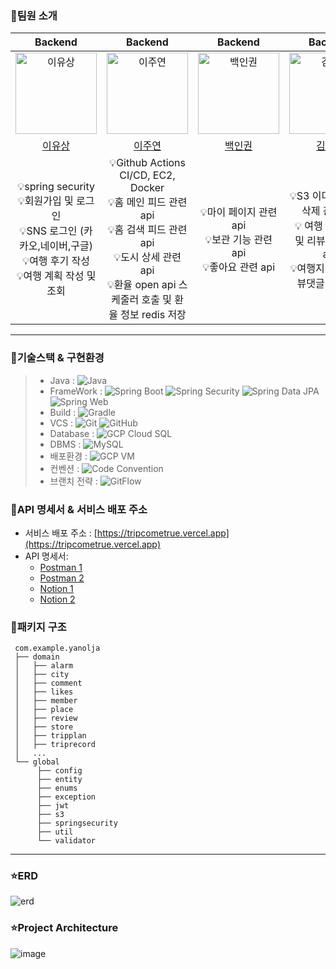 ### 👤팀원 소개

|                                               Backend                                                |                                                                      Backend                                                                      |Backend|                                           Backend                                            |                                           Backend                                            |
|:----------------------------------------------------------------------------------------------------:|:-------------------------------------------------------------------------------------------------------------------------------------------------:|:---------------------------------------------------------------------------------------:|:--------------------------------------------------------------------------------------------:|:--------------------------------------------------------------------------------------------:|
|       <img src="https://avatars.githubusercontent.com/u/65541248?v=4" width=130px alt="이유상"/>        |                           <img src="https://avatars.githubusercontent.com/u/55842092?s=64&v=4" width=130px alt="이주연"/>                            | <img src="https://avatars.githubusercontent.com/u/64956292?v=4" width=130px alt="백인권"/> | <img src="https://avatars.githubusercontent.com/u/85631282?s=64&v=4" width=130px alt="김동민"/> | <img src="https://avatars.githubusercontent.com/u/97028441?s=64&v=4" width=130px alt="박준모"/> |
|                                 [이유상](https://github.com/liyusang1)                                  |                                                          [이주연](https://github.com/jo0oy)                                                          |[백인권](https://github.com/BackInGone)|                             [김동민](https://github.com/meena2003)                              |                              [박준모](https://github.com/junmo95)                               |
| 💡spring security<br/> 💡회원가입 및 로그인 <br/>💡SNS 로그인 (카카오,네이버,구글) <br/>💡여행 후기 작성<br/> 💡여행 계획 작성 및 조회 | 💡Github Actions CI/CD, EC2, Docker<br/>💡홈 메인 피드 관련 api<br/>💡홈 검색 피드 관련 api<br/>💡도시 상세 관련 api<br/> 💡환율 open api 스케줄러 호출 및 환율 정보 redis 저장<br/> |💡마이 페이지 관련 api<br/>💡보관 기능 관련 api <br/>💡좋아요 관련 api    |  💡S3 이미지 업로드 삭제 관련 api <br/> 💡 여행 후기 리뷰 및 리뷰댓글 관련 api <br/> 💡여행지 리뷰 및 리뷰댓글 관련 api <br/>   |                 💡여행 후기 메인페이지 api<br/>💡여행 후기 상세페이지 api <br/>💡여행지 상세페이지 api                 |

-----------------------
### 📌기술스택 & 구현환경
> -  Java : ![Java](https://img.shields.io/badge/java-17-red.svg)
> -  FrameWork : ![Spring Boot](https://img.shields.io/badge/springboot-3.2.1-brightgreen.svg)  ![Spring Security](https://img.shields.io/badge/springsecurity-brightgreen.svg) ![Spring Data JPA](https://img.shields.io/badge/spring%20data%20JPA-brightgreen.svg)  ![Spring Web](https://img.shields.io/badge/spring%20web-brightgreen.svg)
> -  Build : ![Gradle](https://img.shields.io/badge/Build-Gradle-blue.svg)
> -  VCS : ![Git](https://img.shields.io/badge/VCS-Git-orange.svg) ![GitHub](https://img.shields.io/badge/Github-black.svg)
> -  Database : ![GCP Cloud SQL](https://img.shields.io/badge/Database-AmazonEC2-yellow.svg)
> -  DBMS : ![MySQL](https://img.shields.io/badge/DBMS-MySQL-blue.svg)
> -  배포환경 : ![GCP VM](https://img.shields.io/badge/배포%20환경-AmazonEc2-blue.svg)
> -  컨벤션 : ![Code Convention](https://img.shields.io/badge/Code%20Convention-IntelliJ%20Java%20Google%20Style-brightgreen.svg)
> -  브랜치 전략 : ![GitFlow](https://img.shields.io/badge/GitFlow-Workflow-orange.svg)

### 📌API 명세서 & 서비스 배포 주소
- 서비스 배포 주소 : [https://tripcometrue.vercel.app](https://tripcometrue.vercel.app)
- API 명세서:
    - [Postman 1](https://documenter.getpostman.com/view/14269013/2s9YsJCYY9#47909ddc-026a-4731-b0ca-5088b8e8574f)
    - [Postman 2](https://documenter.getpostman.com/view/24478928/2s9YsRaUDD)
    - [Notion 1](https://arrow-halibut-e8d.notion.site/API-9d3aa3736a764af6a513efda552211b5?pvs=4)
    - [Notion 2](https://immense-soarer-ecc.notion.site/TripComeTrue-API-4f9c4ca0580e47e49adfe3b62ec39957?pvs=4)

    
### 📌패키지 구조
```
 com.example.yanolja  
 ├── domain  
 │   ├── alarm
 │   ├── city
 │   ├── comment
 │   ├── likes
 │   ├── member
 │   ├── place
 │   ├── review
 │   ├── store
 │   ├── tripplan
 │   ├── triprecord
 │   ...  
 └── global  
      ├── config
      ├── entity
      ├── enums
      ├── exception
      ├── jwt 
      ├── s3
      ├── springsecurity
      ├── util
      └── validator 
```

--------------------

### ⭐ERD
![erd](https://github.com/TripComeTrue/TripComeTrue_BE/assets/65541248/33ff36cc-0e04-4285-82d4-b2939e77b5ab)


### ⭐Project Architecture
![image](https://github.com/TripComeTrue/TripComeTrue_BE/assets/65541248/a6a64b92-2d77-4240-a64e-fe6770e1703e)
